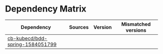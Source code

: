 # Dependency Matrix

Dependency | Sources | Version | Mismatched versions
---------- | ------- | ------- | -------------------
[cb-kubecd/bdd-spring-1584051799](https://github.com/cb-kubecd/bdd-spring-1584051799.git) |  | []() | 
